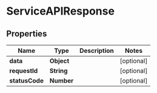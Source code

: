 

# ServiceAPIResponse


## Properties

| Name | Type | Description | Notes |
|------------ | ------------- | ------------- | -------------|
|**data** | **Object** |  |  [optional] |
|**requestId** | **String** |  |  [optional] |
|**statusCode** | **Number** |  |  [optional] |



